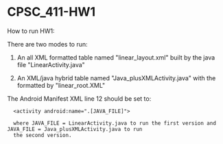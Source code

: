 # CPSC_411-HW1
How to run HW1:

There are two modes to run:

1. An all XML formatted table named "linear_layout.xml" built by the java file "LinearActivity.java"

2. An XML/java hybrid table named "Java_plusXMLActivity.java" with the formatted by "linear_root.XML"

The Android Manifest XML line 12 should be set to: 
      
      <activity android:name=".[JAVA_FILE]"> 
      
      where JAVA_FILE = LinearActivity.java to run the first version and JAVA_FILE = Java_plusXMLActivity.java to run 
      the second version.
